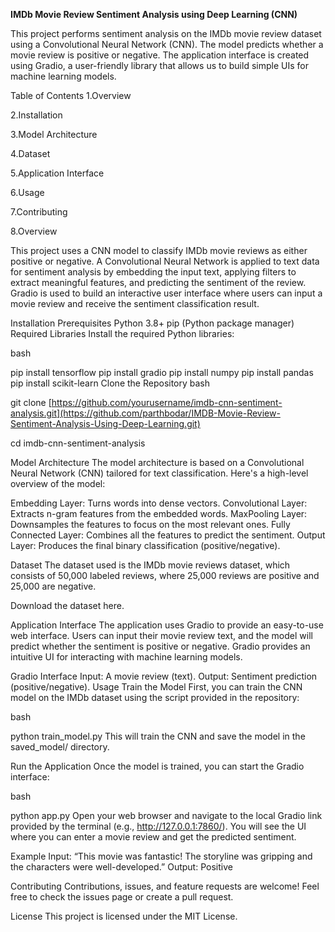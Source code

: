 **IMDb Movie Review Sentiment Analysis using Deep Learning (CNN)**

This project performs sentiment analysis on the IMDb movie review dataset using a Convolutional Neural Network (CNN). The model predicts whether a movie review is positive or negative. The application interface is created using Gradio, a user-friendly library that allows us to build simple UIs for machine learning models.

Table of Contents
1.Overview

2.Installation

3.Model Architecture

4.Dataset

5.Application Interface

6.Usage

7.Contributing

8.Overview


This project uses a CNN model to classify IMDb movie reviews as either positive or negative. A Convolutional Neural Network is applied to text data for sentiment analysis by embedding the input text, applying filters to extract meaningful features, and predicting the sentiment of the review. Gradio is used to build an interactive user interface where users can input a movie review and receive the sentiment classification result.

Installation
Prerequisites
Python 3.8+
pip (Python package manager)
Required Libraries
Install the required Python libraries:

bash

pip install tensorflow
pip install gradio
pip install numpy
pip install pandas
pip install scikit-learn
Clone the Repository
bash

git clone [https://github.com/yourusername/imdb-cnn-sentiment-analysis.git](https://github.com/parthbodar/IMDB-Movie-Review-Sentiment-Analysis-Using-Deep-Learning.git)

cd imdb-cnn-sentiment-analysis

Model Architecture
The model architecture is based on a Convolutional Neural Network (CNN) tailored for text classification. Here's a high-level overview of the model:

Embedding Layer: Turns words into dense vectors.
Convolutional Layer: Extracts n-gram features from the embedded words.
MaxPooling Layer: Downsamples the features to focus on the most relevant ones.
Fully Connected Layer: Combines all the features to predict the sentiment.
Output Layer: Produces the final binary classification (positive/negative).

Dataset
The dataset used is the IMDb movie reviews dataset, which consists of 50,000 labeled reviews, where 25,000 reviews are positive and 25,000 are negative.

Download the dataset here.

Application Interface
The application uses Gradio to provide an easy-to-use web interface. Users can input their movie review text, and the model will predict whether the sentiment is positive or negative. Gradio provides an intuitive UI for interacting with machine learning models.

Gradio Interface
Input: A movie review (text).
Output: Sentiment prediction (positive/negative).
Usage
Train the Model
First, you can train the CNN model on the IMDb dataset using the script provided in the repository:

bash

python train_model.py
This will train the CNN and save the model in the saved_model/ directory.

Run the Application
Once the model is trained, you can start the Gradio interface:

bash

python app.py
Open your web browser and navigate to the local Gradio link provided by the terminal (e.g., http://127.0.0.1:7860/). You will see the UI where you can enter a movie review and get the predicted sentiment.

Example
Input: “This movie was fantastic! The storyline was gripping and the characters were well-developed.”
Output: Positive


Contributing
Contributions, issues, and feature requests are welcome! Feel free to check the issues page or create a pull request.

License
This project is licensed under the MIT License.
